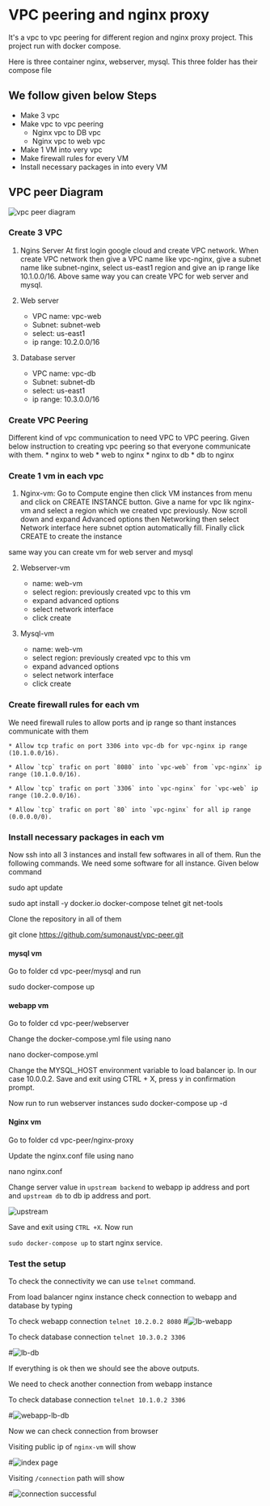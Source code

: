 # VPC peering and nginx proxy

It's a vpc to vpc peering for different region and nginx proxy project. This project run with docker compose.

Here is three container nginx, webserver, mysql. This three folder has their compose file

## We follow given below Steps 

* Make 3 vpc
* Make vpc to vpc peering
    - Nginx vpc to DB vpc
    - Nginx vpc to web vpc
* Make 1 VM into very vpc
* Make firewall rules for every VM 
* Install necessary packages in into every VM


## VPC peer Diagram

![vpc peer diagram](assets/vpc-peer-diagram.png)


### Create 3 VPC

1. Ngins Server At first login google cloud and create VPC network. When create VPC network then give a VPC name like vpc-nginx, give a subnet name like subnet-nginx, select us-east1 region and give an ip range like 10.1.0.0/16.
Above same way you can create VPC for web server and mysql.

2. Web server
    * VPC name: vpc-web
    * Subnet: subnet-web
    * select: us-east1
    * ip range: 10.2.0.0/16
3. Database server    
    * VPC name: vpc-db
    * Subnet: subnet-db
    * select: us-east1
    * ip range: 10.3.0.0/16


### Create VPC Peering

Different kind of vpc communication to need VPC to VPC peering. Given below instruction to creating vpc peering so that everyone communicate with them.
    * nginx to web
    * web to nginx
    * nginx to db
    * db to nginx

### Create 1 vm in each vpc

1. Nginx-vm: Go to Compute engine then click VM instances from menu and click on CREATE INSTANCE button. Give a name for vpc lik nginx-vm and select a region which we created vpc previously. Now scroll down and expand Advanced options then Networking then select Network interface here subnet option automatically fill. Finally click CREATE to create the instance

same way you can create vm for web server and mysql

2. Webserver-vm
    * name: web-vm
    * select region: previously created vpc to this vm
    * expand advanced options
    * select network interface
    * click create

3. Mysql-vm
    * name: web-vm
    * select region: previously created vpc to this vm
    * expand advanced options
    * select network interface
    * click create    

### Create firewall rules for each vm

We need firewall rules to allow ports and ip range so thant instances communicate with them

    * Allow tcp trafic on port 3306 into vpc-db for vpc-nginx ip range (10.1.0.0/16).

    * Allow `tcp` trafic on port `8080` into `vpc-web` from `vpc-nginx` ip range (10.1.0.0/16). 

    * Allow `tcp` trafic on port `3306` into `vpc-nginx` for `vpc-web` ip range (10.2.0.0/16). 

    * Allow `tcp` trafic on port `80` into `vpc-nginx` for all ip range (0.0.0.0/0). 

### Install necessary packages in each vm

Now ssh into all 3 instances and install few softwares in all of them. Run the following commands.
We need some software for all instance. Given below command

sudo apt update

sudo apt install -y docker.io docker-compose telnet git net-tools


Clone the repository in all of them

git clone https://github.com/sumonaust/vpc-peer.git


#### mysql vm 

Go to folder cd vpc-peer/mysql and run

sudo docker-compose up


#### webapp vm


Go to folder cd vpc-peer/webserver 

Change the docker-compose.yml file using nano

nano docker-compose.yml

Change the MYSQL_HOST environment variable to load balancer ip. In our case 10.0.0.2. Save and exit using CTRL + X, press y in confirmation prompt.

Now run to run webserver instances
sudo docker-compose up -d


#### Nginx vm

Go to folder cd vpc-peer/nginx-proxy 

Update the nginx.conf file using nano

nano nginx.conf

Change server value in `upstream backend` to webapp ip address and port and `upstream db` to db ip address and port. 

![upstream](assets/nginxconf.png)

Save and exit using `CTRL +X`. Now run

`sudo docker-compose up` to start nginx service. 

### Test the setup

To check the connectivity we can use `telnet` command.

From load balancer nginx instance check connection to webapp and database by typing

To check webapp connection `telnet 10.2.0.2 8080`
#![lb-webapp](assets/vm-command/lb-webapp.png)


To check database connection `telnet 10.3.0.2 3306`

#![lb-db](assets/vm-command/lb-db.png)

If everything is ok then we should see the above outputs.

We need to check another connection from webapp instance

To check database connection `telnet 10.1.0.2 3306`

#![webapp-lb-db](assets/vm-command/webapp-lb-db.png)


Now we can check connection from browser 

Visiting public ip of `nginx-vm` will show 


#![index page](assets/vm-command/index-page.png)

Visiting `/connection` path will show 


#![connection successful](assets/vm-command/connection-successful.png)


